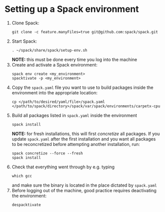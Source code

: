 # Setting up a Spack environment
1. Clone Spack:
   ```
   git clone -c feature.manyFiles=true git@github.com:spack/spack.git
   ```
2. Start Spack:
   ```
   . ~/spack/share/spack/setup-env.sh
   ```
   **NOTE:** this must be done every time you log into the machine
3. Create and activate a Spack environment:
   ```
   spack env create <my_environment>
   spacktivate -p <my_environment>
   ```
4. Copy the `spack.yaml` file you want to use to build packages inside the environment into the appropriate location:
   ```
   cp </path/to/desired/yaml/file>/spack.yaml </path/to/spack/directory>/spack/var/spack/environments/carpetx-cpu
   ```
5. Build all packages listed in `spack.yaml` inside the environment
   ```
   spack install
   ```
   **NOTE:** for fresh installations, this will first *concretize* all packages. If you update `spack.yaml` after the first installation and you want all packages to be reconcretized before attempting another installation, run:
   ```
   spack concretize --force --fresh
   spack install
   ```
6. Check that everything went through by e.g. typing
   ```
   which gcc
   ```
   and make sure the binary is located in the place dictated by `spack.yaml`
7. Before logging out of the machine, good practice requires deactivating the environment:
   ```
   despacktivate
   ```
